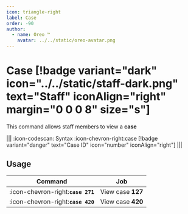 ```yaml
---
icon: triangle-right
label: Case
order: -90
author:
  - name: Oreo ™
    avatar: ../../static/oreo-avatar.png
---
```


# Case [!badge variant="dark" icon="../../static/staff-dark.png" text="Staff" iconAlign="right" margin="0 0 0 8" size="s"]

This command allows staff members to view a **case**

||| :icon-codescan: Syntax
:icon-chevron-right:case [!badge variant="danger" text="Case ID" icon="number" iconAlign="right"]
|||

## Usage

| Command                            | Job               |
| ---------------------------------- | ----------------- |
| :icon-chevron-right:**`case 271`** | View case **127** |
| :icon-chevron-right:**`case 420`** | View case **420** |
